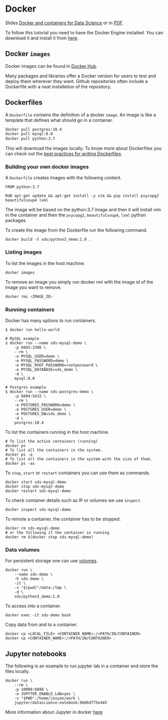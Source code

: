 # Docker

Slides [Docker and containers for Data Science](https://docs.google.com/presentation/d/1CeyQzwyLR9j-0bLmonuOgYLwQ4ky7UhLsmz8w_XaGwM/edit?usp=sharing) or in [PDF](Docker%20and%20containers%20for%20Data%20Science.pdf).

To follow this tutorial you need to have the Docker Engine installed. You can download it and install it from [here](https://docs.docker.com/engine/install/).

## Docker `images`

Docker images can be found in [Docker Hub](https://hub.docker.com).

Many packages and libraries offer a Docker version for users to test and deploy them wherever they want. Github repositories often include a Dockerfile with a neat installation of the repository.

## Dockerfiles

A `Dockerfile` contains the definition of a docker `image`. An image is like a template that defines what should go in a container.

```sh
docker pull postgres:10.4
docker pull mysql:8.0
docker pull python:3.7
```

This will download the images locally. To know more about Dockerfiles you can check out the [best practices for writing Dockerfiles](https://docs.docker.com/develop/develop-images/dockerfile_best-practices/).

### Building your own docker images

A `Dockerfile` creates images with the following content.

```docker
FROM python:3.7

RUN apt-get update && apt-get install -y vim && pip install psycopg2 beautifulsoup4 lxml
```

The image will be based on the python:3.7 image and then it will install vim in the container and then the `psycopg2`, `beautifulsoup4`, `lxml` python packages.

To create the image from the Dockerfile run the following command.

```
docker build -t sds/python3_demo:1.0 .
```

### Listing images 
To list the images in the host machine.
```
docker images
```

To remove an image you simply run docker rmi with the image id of the image you want to remove.

```sh
docker rmi <IMAGE_ID>
```

### Running containers

Docker has many options to run containers.

```
$ docker run hello-world

# MySQL example
$ docker run --name sds-mysql-demo \
    -p 6603:3306 \
    --rm \
    -e MYSQL_USER=demo \
    -e MYSQL_PASSWORD=demo \
    -e MYSQL_ROOT_PASSWORD=rootpassword \
    -e MYSQL_DATABASE=sds_demo \
    -d \
    mysql:8.0

# Postgres example
$ docker run --name sds-postgres-demo \
    -p 6604:5432 \
    --rm \
    -e POSTGRES_PASSWORD=demo \
    -e POSTGRES_USER=demo \
    -e POSTGRES_DB=sds_demo \
    -d \
    postgres:10.4
```

To list the containers running in the host machine.

```
# To list the active containers (running)
docker ps
# To list all the containers in the system.
docker ps -a
# To list all the containers in the system with the size of them.
docker ps -as
```

To `stop`, `start` or `restart` containers you can use them as commands.
```
docker start sds-mysql-demo
docker stop sds-mysql-demo
docker restart sds-mysql-demo
```

To check container details such as IP or volumes we use `inspect`.

```
docker inspect sds-mysql-demo
```

To remote a container, the container has to be stopped.

```
docker rm sds-mysql-demo
# or the following if the container is running
docker rm $(docker stop sds-mysql-demo)
```

### Data volumes

For persistent storage one can use [volumes](https://docs.docker.com/storage/).

```
docker run \
    --name sds-demo \
    -h sds-demo \
    -it \
    -v "$(pwd)"/data:/tmp \
    -d \
    sds/python3_demo:1.0
```

To access into a container.

```
docker exec -it sds-demo bash
```

Copy data from and to a container.
```
docker cp <LOCAL_FILE> <CONTAINER_NAME>:/<PATH/IN/CONTAINER>
docker cp <CONTAINER_NAME>:/<PATH/IN/CONTAINER> .
```

## Jupyter notebooks

The following is an example to run jupyter lab in a container and store the files locally.

```
docker run \
    --rm \
    -p 10000:8888 \
    -e JUPYTER_ENABLE_LAB=yes \
    -v "$PWD":/home/jovyan/work \
    jupyter/datascience-notebook:9b06df75e445
```

More information about Jupyter in docker [here](https://jupyter-docker-stacks.readthedocs.io/en/latest/index.html)